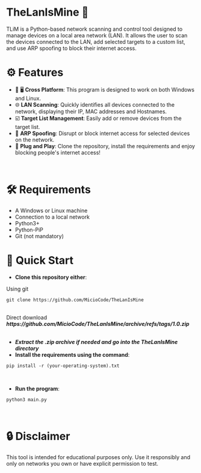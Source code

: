 # TheLanIsMine 🚀
TLiM is a Python-based network scanning and control tool designed to manage devices on a local area network (LAN). It allows the user to scan the devices connected to the LAN, add selected targets to a custom list, and use ARP spoofing to block their internet access.
<br>

# ⚙️ Features
- 🐧 🖥️ <b>Cross Platform</b>: This program is designed to work on both Windows and Linux.
- 🌐 <b>LAN Scanning</b>: Quickly identifies all devices connected to the network, displaying their IP, MAC addresses and Hostnames.
- ☑️ <b>Target List Management</b>: Easily add or remove devices from the target list.
- 🎯 <b>ARP Spoofing</b>: Disrupt or block internet access for selected devices on the network.
- 🔌 <b>Plug and Play</b>: Clone the repository, install the requirements and enjoy blocking people's internet access!

<br>

# 🛠️ Requirements
- A Windows or Linux machine
- Connection to a local network
- Python3+
- Python-PiP
- Git (not mandatory)

# 🚗 Quick Start
- <b>Clone this repository either</b>:<br>

Using git
```
git clone https://github.com/MicioCode/TheLanIsMine
```

  <br>
Direct download<br>
<b><i>https://github.com/MicioCode/TheLanIsMine/archive/refs/tags/1.0.zip</i></b>
<br><br>

- <b><i>Extract the .zip archive if needed and go into the TheLanIsMine directory</i></b>
- <b>Install the requirements using the command</b>:<br>
```
pip install -r (your-operating-system).txt
```
<br>

- <b>Run the program</b>:
```
python3 main.py
```
<br>

# 🔒 Disclaimer

This tool is intended for educational purposes only. Use it responsibly and only on networks you own or have explicit permission to test.
